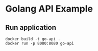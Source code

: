 # Golang API Example

## Run application

```
docker build -t go-api .
docker run -p 8080:8080 go-api

```